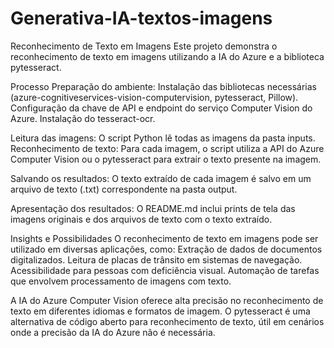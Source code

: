 # Generativa-IA-textos-imagens

Reconhecimento de Texto em Imagens
Este projeto demonstra o reconhecimento de texto em imagens utilizando a IA do Azure e a biblioteca pytesseract.

Processo
Preparação do ambiente:
Instalação das bibliotecas necessárias (azure-cognitiveservices-vision-computervision, pytesseract, Pillow).
Configuração da chave de API e endpoint do serviço Computer Vision do Azure.
Instalação do tesseract-ocr.

Leitura das imagens:
O script Python lê todas as imagens da pasta inputs.
Reconhecimento de texto:
Para cada imagem, o script utiliza a API do Azure Computer Vision ou o pytesseract para extrair o texto presente na imagem.

Salvando os resultados:
O texto extraído de cada imagem é salvo em um arquivo de texto (.txt) correspondente na pasta output.

Apresentação dos resultados:
O README.md inclui prints de tela das imagens originais e dos arquivos de texto com o texto extraído.

Insights e Possibilidades
O reconhecimento de texto em imagens pode ser utilizado em diversas aplicações, como:
Extração de dados de documentos digitalizados.
Leitura de placas de trânsito em sistemas de navegação.
Acessibilidade para pessoas com deficiência visual.
Automação de tarefas que envolvem processamento de imagens com texto.

A IA do Azure Computer Vision oferece alta precisão no reconhecimento de texto em diferentes idiomas e formatos de imagem.
O pytesseract é uma alternativa de código aberto para reconhecimento de texto, útil em cenários onde a precisão da IA do Azure não é necessária.
